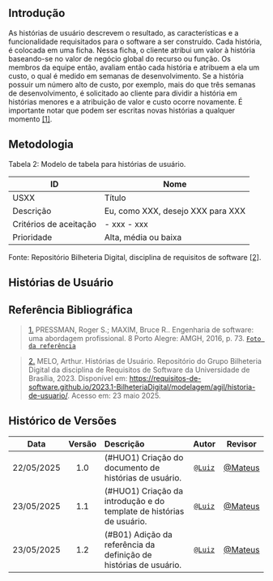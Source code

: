 ## Introdução

As histórias de usuário descrevem o resultado, as características e a funcionalidade requisitados para o software a ser construído. Cada história, é colocada em uma ficha. Nessa ficha, o cliente atribui um valor à história baseando-se no valor de negócio global do recurso ou função. Os membros da equipe então, avaliam então cada história e atribuem a ela um custo, o qual é medido em semanas de desenvolvimento. Se a história possuir um número alto de custo, por exemplo, mais do que três semanas de desenvolvimento, é solicitado ao cliente para dividir a história em histórias menores e a atribuição de valor e custo ocorre novamente. É importante notar que podem ser escritas novas histórias a qualquer momento <a id="anchor_1" href="#REF1">[1]</a>.

## Metodologia

Tabela 2: Modelo de tabela para histórias de usuário.

| ID                        | Nome                              |
| ------------------------- | --------------------------------- |
| USXX                      | Título                            |
| Descrição                 | Eu, como XXX, desejo XXX para XXX |
| Critérios de aceitação    | - xxx  - xxx                      |
| Prioridade                | Alta, média ou baixa              |

Fonte: Repositório Bilheteria Digital, disciplina de requisitos de software <a id="anchor_2" href="#REF2">[2]</a>.

## Histórias de Usuário

## Referência Bibliográfica

> <a id="REF1" href="#anchor_1">1.</a> PRESSMAN, Roger S.; MAXIM, Bruce R.. Engenharia de software: uma abordagem profissional. 8 Porto Alegre: AMGH, 2016, p. 73. [`Foto da referência`](../images/historias-de-usuario/definicao-historias-de-usuario.png)

> <a id="REF2" href="#anchor_2">2.</a> MELO, Arthur. Histórias de Usuário. Repositório do Grupo Bilheteria Digital da disciplina de Requisitos de Software da Universidade de Brasília, 2023. Disponível em: <https://requisitos-de-software.github.io/2023.1-BilheteriaDigital/modelagem/agil/historia-de-usuario/>. Acesso em: 23 maio 2025.

## Histórico de Versões

 Data       | Versão | Descrição                                 | Autor                                      | Revisor                                     |
| :--------: | :----: | :---------------------------------------- | :----------------------------------------: | :----------------------------------------: |
| 22/05/2025 |  1.0   | (#HUO1) Criação do documento de histórias de usuário.| [`@Luiz`](https://github.com/luizfaria1989)   | [@Mateus](https://github.com/MVConsorte)  |
| 23/05/2025 |  1.1   | (#HUO1) Criação da introdução e do template de histórias de usuário.| [`@Luiz`](https://github.com/luizfaria1989)   | [@Mateus](https://github.com/MVConsorte)  |
| 23/05/2025 |  1.2   | (#B01) Adição da referência da definição de histórias de usuário.| [`@Luiz`](https://github.com/luizfaria1989)   |  [@Mateus](https://github.com/MVConsorte) |
